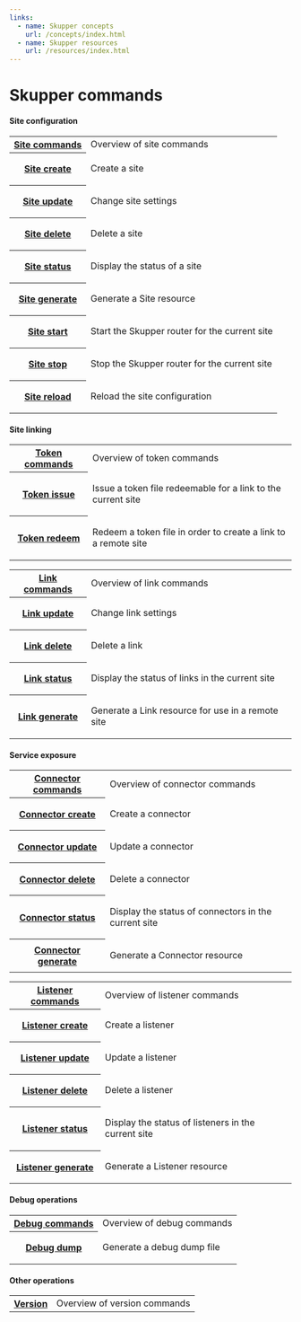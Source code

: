 ```yaml
---
links:
  - name: Skupper concepts
    url: /concepts/index.html
  - name: Skupper resources
    url: /resources/index.html
---
```


# Skupper commands

#### Site configuration

<table class="objects">
<tr><th><a href="{{site_prefix}}/commands/site/index.html">Site commands</a></th><td>Overview of site commands</td></tr>
<tr><th><a href="{{site_prefix}}/commands/site/create.html">Site create</a></th><td><p>Create a site</p>
</td></tr>
<tr><th><a href="{{site_prefix}}/commands/site/update.html">Site update</a></th><td><p>Change site settings</p>
</td></tr>
<tr><th><a href="{{site_prefix}}/commands/site/delete.html">Site delete</a></th><td><p>Delete a site</p>
</td></tr>
<tr><th><a href="{{site_prefix}}/commands/site/status.html">Site status</a></th><td><p>Display the status of a site</p>
</td></tr>
<tr><th><a href="{{site_prefix}}/commands/site/generate.html">Site generate</a></th><td><p>Generate a Site resource</p>
</td></tr>
<tr><th><a href="{{site_prefix}}/commands/site/start.html">Site start</a></th><td><p>Start the Skupper router for the current site</p>
</td></tr>
<tr><th><a href="{{site_prefix}}/commands/site/stop.html">Site stop</a></th><td><p>Stop the Skupper router for the current site</p>
</td></tr>
<tr><th><a href="{{site_prefix}}/commands/site/reload.html">Site reload</a></th><td><p>Reload the site configuration</p>
</td></tr>
</table>


#### Site linking

<table class="objects">
<tr><th><a href="{{site_prefix}}/commands/token/index.html">Token commands</a></th><td>Overview of token commands</td></tr>
<tr><th><a href="{{site_prefix}}/commands/token/issue.html">Token issue</a></th><td><p>Issue a token file redeemable for a link to the current site</p>
</td></tr>
<tr><th><a href="{{site_prefix}}/commands/token/redeem.html">Token redeem</a></th><td><p>Redeem a token file in order to create a link to a remote site</p>
</td></tr>
</table>

<table class="objects">
<tr><th><a href="{{site_prefix}}/commands/link/index.html">Link commands</a></th><td>Overview of link commands</td></tr>
<tr><th><a href="{{site_prefix}}/commands/link/update.html">Link update</a></th><td><p>Change link settings</p>
</td></tr>
<tr><th><a href="{{site_prefix}}/commands/link/delete.html">Link delete</a></th><td><p>Delete a link</p>
</td></tr>
<tr><th><a href="{{site_prefix}}/commands/link/status.html">Link status</a></th><td><p>Display the status of links in the current site</p>
</td></tr>
<tr><th><a href="{{site_prefix}}/commands/link/generate.html">Link generate</a></th><td><p>Generate a Link resource for use in a remote site</p>
</td></tr>
</table>


#### Service exposure

<table class="objects">
<tr><th><a href="{{site_prefix}}/commands/connector/index.html">Connector commands</a></th><td>Overview of connector commands</td></tr>
<tr><th><a href="{{site_prefix}}/commands/connector/create.html">Connector create</a></th><td><p>Create a connector</p>
</td></tr>
<tr><th><a href="{{site_prefix}}/commands/connector/update.html">Connector update</a></th><td><p>Update a connector</p>
</td></tr>
<tr><th><a href="{{site_prefix}}/commands/connector/delete.html">Connector delete</a></th><td><p>Delete a connector</p>
</td></tr>
<tr><th><a href="{{site_prefix}}/commands/connector/status.html">Connector status</a></th><td><p>Display the status of connectors in the current site</p>
</td></tr>
<tr><th><a href="{{site_prefix}}/commands/connector/generate.html">Connector generate</a></th><td><p>Generate a Connector resource</p>
</td></tr>
</table>

<table class="objects">
<tr><th><a href="{{site_prefix}}/commands/listener/index.html">Listener commands</a></th><td>Overview of listener commands</td></tr>
<tr><th><a href="{{site_prefix}}/commands/listener/create.html">Listener create</a></th><td><p>Create a listener</p>
</td></tr>
<tr><th><a href="{{site_prefix}}/commands/listener/update.html">Listener update</a></th><td><p>Update a listener</p>
</td></tr>
<tr><th><a href="{{site_prefix}}/commands/listener/delete.html">Listener delete</a></th><td><p>Delete a listener</p>
</td></tr>
<tr><th><a href="{{site_prefix}}/commands/listener/status.html">Listener status</a></th><td><p>Display the status of listeners in the current site</p>
</td></tr>
<tr><th><a href="{{site_prefix}}/commands/listener/generate.html">Listener generate</a></th><td><p>Generate a Listener resource</p>
</td></tr>
</table>


#### Debug operations

<table class="objects">
<tr><th><a href="{{site_prefix}}/commands/debug/index.html">Debug commands</a></th><td>Overview of debug commands</td></tr>
<tr><th><a href="{{site_prefix}}/commands/debug/dump.html">Debug dump</a></th><td><p>Generate a debug dump file</p>
</td></tr>
</table>


#### Other operations

<table class="objects">
<tr><th><a href="{{site_prefix}}/commands/version.html">Version</a></th><td>Overview of version commands</td></tr>
</table>

